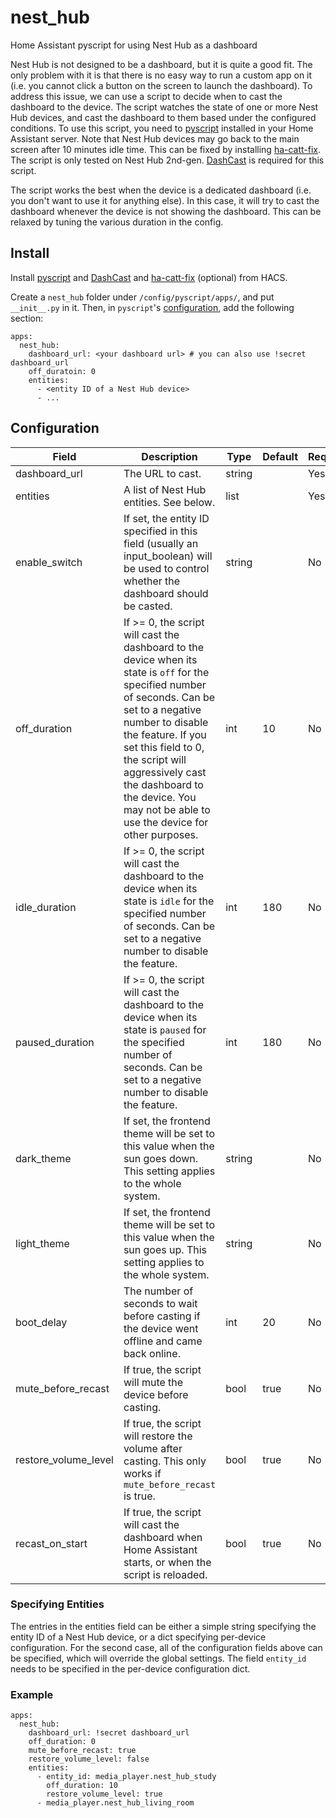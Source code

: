 # nest_hub
Home Assistant pyscript for using Nest Hub as a dashboard

Nest Hub is not designed to be a dashboard, but it is quite a good fit. The only problem with it is that there is no easy way to run a custom app on it (i.e. you cannot click a button on the screen to launch the dashboard). To address this issue, we can use a script to decide when to cast the dashboard to the device. The script watches the state of one or more Nest Hub devices, and cast the dashboard to them based under the configured conditions. To use this script, you need to [pyscript](https://hacs-pyscript.readthedocs.io/en/latest/) installed in your Home Assistant server. Note that Nest Hub devices may go back to the main screen after 10 minutes idle time. This can be fixed by installing [ha-catt-fix](https://github.com/swiergot/ha-catt-fix). The script is only tested on Nest Hub 2nd-gen. [DashCast](https://github.com/AlexxIT/DashCast) is required for this script.

The script works the best when the device is a dedicated dashboard (i.e. you don't want to use it for anything else). In this case, it will try to cast the dashboard whenever the device is not showing the dashboard. This can be relaxed by tuning the various duration in the config.

## Install

Install [pyscript](https://hacs-pyscript.readthedocs.io/en/latest/) and [DashCast](https://github.com/AlexxIT/DashCast) and [ha-catt-fix](https://github.com/swiergot/ha-catt-fix) (optional) from HACS. 

Create a `nest_hub` folder under `/config/pyscript/apps/`, and put `__init__.py` in it. Then, in `pyscript`'s [configuration](https://hacs-pyscript.readthedocs.io/en/latest/reference.html#configuration), add the following section:
```
apps:
  nest_hub:
    dashboard_url: <your dashboard url> # you can also use !secret dashboard_url
    off_duratoin: 0
    entities:
      - <entity ID of a Nest Hub device>
      - ...
```

## Configuration

| Field | Description | Type | Default | Required |
|-------|-------------|------|---------|----------|
| dashboard_url | The URL to cast. | string | | Yes |
| entities | A list of Nest Hub entities. See below. | list | | Yes |
| enable_switch | If set, the entity ID specified in this field (usually an input_boolean) will be used to control whether the dashboard should be casted. | string | | No |
| off_duration | If >= 0, the script will cast the dashboard to the device when its state is `off` for the specified number of seconds. Can be set to a negative number to disable the feature. If you set this field to 0, the script will aggressively cast the dashboard to the device. You may not be able to use the device for other purposes. | int | 10 | No |
| idle_duration | If >= 0, the script will cast the dashboard to the device when its state is `idle` for the specified number of seconds. Can be set to a negative number to disable the feature. | int | 180 | No |
| paused_duration | If >= 0, the script will cast the dashboard to the device when its state is `paused` for the specified number of seconds. Can be set to a negative number to disable the feature. | int | 180 | No |
| dark_theme | If set, the frontend theme will be set to this value when the sun goes down. This setting applies to the whole system. | string | | No  |
| light_theme | If set, the frontend theme will be set to this value when the sun goes up. This setting applies to the whole system. | string | | No |
| boot_delay | The number of seconds to wait before casting if the device went offline and came back online. | int | 20 | No |
| mute_before_recast | If true, the script will mute the device before casting. | bool | true | No |
| restore_volume_level | If true, the script will restore the volume after casting. This only works if `mute_before_recast` is true. | bool | true | No |
| recast_on_start | If true, the script will cast the dashboard when Home Assistant starts, or when the script is reloaded. | bool | true | No |

### Specifying Entities

The entries in the entities field can be either a simple string specifying the entity ID of a Nest Hub device, or a dict specifying per-device configuration. For the second case, all of the configuration fields above can be specified, which will override the global settings. The field `entity_id` needs to be specified in the per-device configuration dict.

### Example

```
apps:
  nest_hub:
    dashboard_url: !secret dashboard_url
    off_duration: 0
    mute_before_recast: true
    restore_volume_level: false
    entities:
      - entity_id: media_player.nest_hub_study
        off_duration: 10
        restore_volume_level: true
      - media_player.nest_hub_living_room
```
